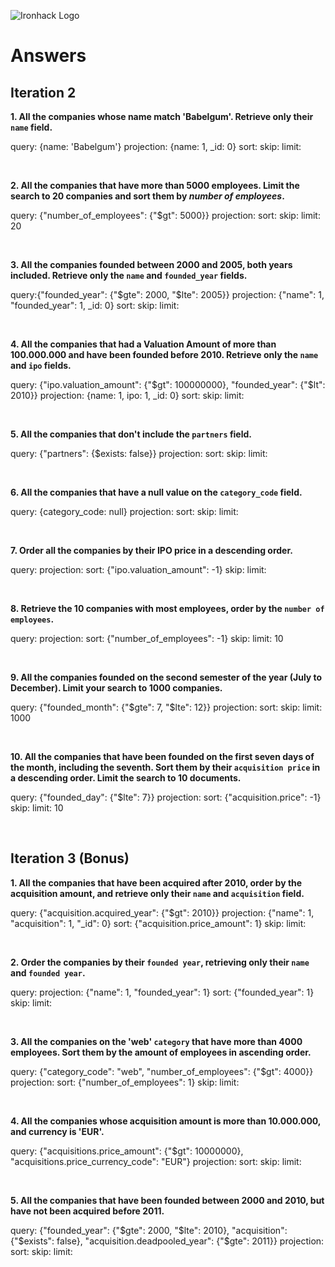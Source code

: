 ![Ironhack Logo](https://i.imgur.com/1QgrNNw.png)

# Answers

## Iteration 2

**1. All the companies whose name match 'Babelgum'. Retrieve only their `name` field.**

query: {name: 'Babelgum'}
projection: {name: 1, \_id: 0}
sort:
skip:
limit:

<br>

**2. All the companies that have more than 5000 employees. Limit the search to 20 companies and sort them by _number of employees_.**

query: {"number_of_employees": {"$gt": 5000}}
projection:
sort:
skip:
limit: 20

<br>

**3. All the companies founded between 2000 and 2005, both years included. Retrieve only the `name` and `founded_year` fields.**

query:{"founded_year": {"$gte": 2000, "$lte": 2005}}
projection: {"name": 1, "founded_year": 1, \_id: 0}
sort:
skip:
limit:

<br>

**4. All the companies that had a Valuation Amount of more than 100.000.000 and have been founded before 2010. Retrieve only the `name` and `ipo` fields.**

query: {"ipo.valuation_amount": {"$gt": 100000000}, "founded_year": {"$lt": 2010}}
projection: {name: 1, ipo: 1, \_id: 0}
sort:
skip:
limit:

<br>

**5. All the companies that don't include the `partners` field.**

query: {"partners": {$exists: false}}
projection:
sort:
skip:
limit:

<br>

**6. All the companies that have a null value on the `category_code` field.**

query: {category_code: null}
projection:
sort:
skip:
limit:

<br>

**7. Order all the companies by their IPO price in a descending order.**

query:
projection:
sort: {"ipo.valuation_amount": -1}
skip:
limit:

<br>

**8. Retrieve the 10 companies with most employees, order by the `number of employees`.**

query:
projection:
sort: {"number_of_employees": -1}
skip:
limit: 10

<br>

**9. All the companies founded on the second semester of the year (July to December). Limit your search to 1000 companies.**

query: {"founded_month": {"$gte": 7, "$lte": 12}}
projection:
sort:
skip:
limit: 1000

<br>

**10. All the companies that have been founded on the first seven days of the month, including the seventh. Sort them by their `acquisition price` in a descending order. Limit the search to 10 documents.**

query: {"founded_day": {"$lte": 7}}
projection:
sort: {"acquisition.price": -1}
skip:
limit: 10

<br>

## Iteration 3 (Bonus)

**1. All the companies that have been acquired after 2010, order by the acquisition amount, and retrieve only their `name` and `acquisition` field.**

query: {"acquisition.acquired_year": {"$gt": 2010}}
projection: {"name": 1, "acquisition": 1, "\_id": 0}
sort: {"acquisition.price_amount": 1}
skip:
limit:

<br>

**2. Order the companies by their `founded year`, retrieving only their `name` and `founded year`.**

query:
projection: {"name": 1, "founded_year": 1}
sort: {"founded_year": 1}
skip:
limit:

<br>

**3. All the companies on the 'web' `category` that have more than 4000 employees. Sort them by the amount of employees in ascending order.**

query: {"category_code": "web", "number_of_employees": {"$gt": 4000}}
projection:
sort: {"number_of_employees": 1}
skip:
limit:

<br>

**4. All the companies whose acquisition amount is more than 10.000.000, and currency is 'EUR'.**

query: {"acquisitions.price_amount": {"$gt": 10000000}, "acquisitions.price_currency_code": "EUR"}
projection:
sort:
skip:
limit:

<br>

**5. All the companies that have been founded between 2000 and 2010, but have not been acquired before 2011.**

query: {"founded_year": {"$gte": 2000, "$lte": 2010}, "acquisition": {"$exists": false}, "acquisition.deadpooled_year": {"$gte": 2011}}
projection:
sort:
skip:
limit:

<br>
